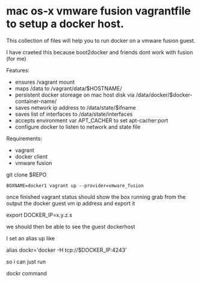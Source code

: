 # mac os-x vmware fusion vagrantfile to setup a docker host.

This collection of files will help you to run docker on a vmware fusion guest. 

I have craeted this because boot2docker and friends dont work with fusion (for me)


Features:
- ensures /vagrant mount
- maps /data to /vagrant/data/$HOSTNAME/
- persistent docker storeage on mac host disk via /data/docker/$docker-container-name/
- saves network ip address to /data/state/$ifname
- saves list of interfaces to /data/state/interfaces
- accepts environment var APT_CACHER to set apt-cacher:port
- configure docker to listen to network and state file



Requirements:
- vagrant
- docker client
- vmware fusion

git clone $REPO

    BOXNAME=docker1 vagrant up --provider=vmware_fusion

once finished vagrant status should show the box running
grab from the output the docker guest vm ip address and export it 

export DOCKER_IP=x.y.z.s

we should then be able to see the guest dockerhost

I set an alias up like

alias dockr='docker -H tcp://$DOCKER_IP:4243'

so i can just run 

dockr command



